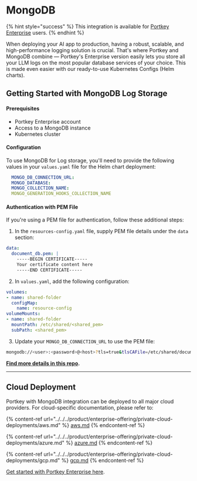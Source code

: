 # MongoDB

{% hint style="success" %}
This integration is available for [Portkey Enterprise](../../../product/enterprise-offering/) users.
{% endhint %}

When deploying your AI app to production, having a robust, scalable, and high-performance logging solution is crucial. That's where Portkey and MongoDB combine — Portkey's Enterprise version easily lets you store all your LLM logs on the most popular database services of your choice. This is made even easier with our ready-to-use Kubernetes Configs (Helm charts).

## Getting Started with MongoDB Log Storage

#### Prerequisites

* Portkey Enterprise account
* Access to a MongoDB instance
* Kubernetes cluster

#### Configuration

To use MongoDB for Log storage, you'll need to provide the following values in your `values.yaml` file for the Helm chart deployment:

```yaml
  MONGO_DB_CONNECTION_URL: 
  MONGO_DATABASE: 
  MONGO_COLLECTION_NAME:
  MONGO_GENERATION_HOOKS_COLLECTION_NAME
```

#### Authentication with PEM File

If you're using a PEM file for authentication, follow these additional steps:

1. In the `resources-config.yaml` file, supply PEM file details under the `data` section:

```yaml
data:
  document_db.pem: |
    -----BEGIN CERTIFICATE-----
    Your certificate content here
    -----END CERTIFICATE-----
```

2. In `values.yaml`, add the following configuration:

```yaml
volumes:
- name: shared-folder
  configMap:
    name: resource-config
volumeMounts:
- name: shared-folder
  mountPath: /etc/shared/<shared_pem>
  subPath: <shared_pem>
```

3. Update your `MONGO_DB_CONNECTION_URL` to use the PEM file:

```bash
mongodb://<user>:<password>@<host>?tls=true&tlsCAFile=/etc/shared/document_db.pem&retryWrites=false
```

[**Find more details in this repo**](https://github.com/Portkey-AI/helm-chart/blob/main/helm/enterprise/README.md)**.**

***

## Cloud Deployment

Portkey with MongoDB integration can be deployed to all major cloud providers. For cloud-specific documentation, please refer to:

{% content-ref url="../../../product/enterprise-offering/private-cloud-deployments/aws.md" %}
[aws.md](../../../product/enterprise-offering/private-cloud-deployments/aws.md)
{% endcontent-ref %}

{% content-ref url="../../../product/enterprise-offering/private-cloud-deployments/azure.md" %}
[azure.md](../../../product/enterprise-offering/private-cloud-deployments/azure.md)
{% endcontent-ref %}

{% content-ref url="../../../product/enterprise-offering/private-cloud-deployments/gcp.md" %}
[gcp.md](../../../product/enterprise-offering/private-cloud-deployments/gcp.md)
{% endcontent-ref %}

[Get started with Portkey Enterprise here](../../../product/enterprise-offering/).
